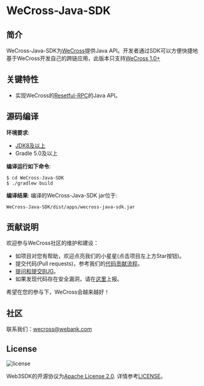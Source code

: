 # WeCross-Java-SDK
## 简介
WeCross-Java-SDK为[WeCross](https://github.com/WeBankFinTech/WeCross)提供Java API。开发者通过SDK可以方便快捷地基于WeCross开发自己的跨链应用，此版本只支持[WeCross 1.0+](https://github.com/WeBankFinTech/WeCross)

## 关键特性

- 实现WeCross的[Resetful-RPC]()的Java API。

## 源码编译

**环境要求**:

  - [JDK8及以上](https://fisco-bcos-documentation.readthedocs.io/zh_CN/latest/docs/sdk/sdk.html#id1)
  - Gradle 5.0及以上

**编译运行如下命令**:

```shell
$ cd WeCross-Java-SDK
$ ./gradlew build
```

**编译结果**: 
编译的WeCross-Java-SDK jar位于:

```shell
WeCross-Java-SDK/dist/apps/wecross-java-sdk.jar
```



## 贡献说明

欢迎参与WeCross社区的维护和建设：

- 如项目对您有帮助，欢迎点亮我们的小星星(点击项目左上方Star按钮)。
- 提交代码(Pull requests)，参考我们的[代码贡献流程](CONTRIBUTING_CN.md)。
- [提问和提交BUG](https://github.com/WeBankFinTech/WeCross-Java-SDK/issues/new)。
- 如果发现代码存在安全漏洞，请在[这里](https://security.webank.com)上报。

希望在您的参与下，WeCross会越来越好！

## 社区
联系我们：wecross@webank.com

## License

![license](http://img.shields.io/badge/license-Apache%20v2-blue.svg)

Web3SDK的开源协议为[Apache License 2.0](http://www.apache.org/licenses/). 详情参考[LICENSE](./LICENSE)。